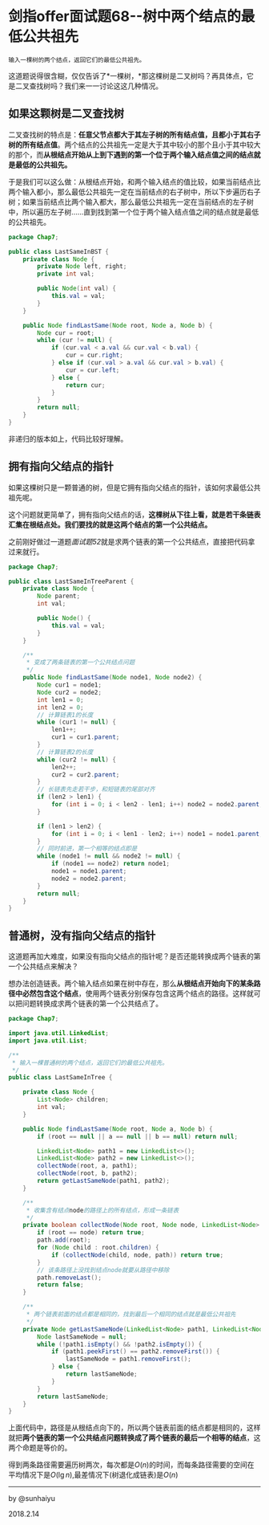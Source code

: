 # 剑指offer面试题68--树中两个结点的最低公共祖先

```text
输入一棵树的两个结点，返回它们的最低公共祖先。
```

这道题说得很含糊，仅仅告诉了*一棵树，*那这棵树是二叉树吗？再具体点，它是二叉查找树吗？我们来一一讨论这这几种情况。

## 如果这颗树是二叉查找树

二叉查找树的特点是：**任意父节点都大于其左子树的所有结点值，且都小于其右子树的所有结点值**。两个结点的公共祖先一定是大于其中较小的那个且小于其中较大的那个，而**从根结点开始从上到下遇到的第一个位于两个输入结点值之间的结点就是最低的公共祖先。**

于是我们可以这么做：从根结点开始，和两个输入结点的值比较，如果当前结点比两个输入都小，那么最低公共祖先一定在当前结点的右子树中，所以下步遍历右子树；如果当前结点比两个输入都大，那么最低公共祖先一定在当前结点的左子树中，所以遍历左子树......直到找到第一个位于两个输入结点值之间的结点就是最低的公共祖先。

```java
package Chap7;

public class LastSameInBST {
    private class Node {
        private Node left, right;
        private int val;

        public Node(int val) {
            this.val = val;
        }
    }

    public Node findLastSame(Node root, Node a, Node b) {
        Node cur = root;
        while (cur != null) {
            if (cur.val < a.val && cur.val < b.val) {
                cur = cur.right;
            } else if (cur.val > a.val && cur.val > b.val) {
                cur = cur.left;
            } else {
                return cur;
            }
        }
        return null;
    }
}

```

非递归的版本如上，代码比较好理解。

## 拥有指向父结点的指针

如果这棵树只是一颗普通的树，但是它拥有指向父结点的指针，该如何求最低公共祖先呢。

这个问题就更简单了，拥有指向父结点的话，**这棵树从下往上看，就是若干条链表汇集在根结点处。我们要找的就是这两个结点的第一个公共结点。**

之前刚好做过一道题*面试题52*就是求两个链表的第一个公共结点，直接把代码拿过来就行。

```java
package Chap7;

public class LastSameInTreeParent {
    private class Node {
        Node parent;
        int val;

        public Node() {
            this.val = val;
        }
    }

    /**
     * 变成了两条链表的第一个公共结点问题
     */
    public Node findLastSame(Node node1, Node node2) {
        Node cur1 = node1;
        Node cur2 = node2;
        int len1 = 0;
        int len2 = 0;
        // 计算链表1的长度
        while (cur1 != null) {
            len1++;
            cur1 = cur1.parent;
        }
        // 计算链表2的长度
        while (cur2 != null) {
            len2++;
            cur2 = cur2.parent;
        }
        // 长链表先走若干步，和短链表的尾部对齐
        if (len2 > len1) {
            for (int i = 0; i < len2 - len1; i++) node2 = node2.parent;
        }

        if (len1 > len2) {
            for (int i = 0; i < len1 - len2; i++) node1 = node1.parent;
        }
        // 同时前进，第一个相等的结点即是
        while (node1 != null && node2 != null) {
            if (node1 == node2) return node1;
            node1 = node1.parent;
            node2 = node2.parent;
        }
        return null;
    }
}

```

## 普通树，没有指向父结点的指针

这道题再加大难度，如果没有指向父结点的指针呢？是否还能转换成两个链表的第一个公共结点来解决？

想办法创造链表。两个输入结点如果在树中存在，那么**从根结点开始向下的某条路径中必然包含这个结点**，使用两个链表分别保存包含这两个结点的路径。这样就可以把问题转换成求两个链表的第一个公共结点了。

```java
package Chap7;

import java.util.LinkedList;
import java.util.List;

/**
 * 输入一棵普通树的两个结点，返回它们的最低公共祖先。
 */
public class LastSameInTree {

    private class Node {
        List<Node> children;
        int val;
    }

    public Node findLastSame(Node root, Node a, Node b) {
        if (root == null || a == null || b == null) return null;

        LinkedList<Node> path1 = new LinkedList<>();
        LinkedList<Node> path2 = new LinkedList<>();
        collectNode(root, a, path1);
        collectNode(root, b, path2);
        return getLastSameNode(path1, path2);
    }

    /**
     * 收集含有结点node的路径上的所有结点，形成一条链表
     */
    private boolean collectNode(Node root, Node node, LinkedList<Node> path) {
        if (root == node) return true;
        path.add(root);
        for (Node child : root.children) {
            if (collectNode(child, node, path)) return true;
        }
        // 该条路径上没找到结点node就要从路径中移除
        path.removeLast();
        return false;
    }

    /**
     * 两个链表前面的结点都是相同的，找到最后一个相同的结点就是最低公共祖先
     */
    private Node getLastSameNode(LinkedList<Node> path1, LinkedList<Node> path2) {
        Node lastSameNode = null;
        while (!path1.isEmpty() && !path2.isEmpty()) {
            if (path1.peekFirst() == path2.removeFirst()) {
                lastSameNode = path1.removeFirst();
            } else {
                return lastSameNode;
            }
        }
        return lastSameNode;
    }
}
```

上面代码中，路径是从根结点向下的，所以两个链表前面的结点都是相同的，这样就把**两个链表的第一个公共结点问题转换成了两个链表的最后一个相等的结点**，这两个命题是等价的。

得到两条路径需要遍历树两次，每次都是$O(n)$的时间，而每条路径需要的空间在平均情况下是$O(\lg n)$,最差情况下(树退化成链表)是$O(n)$

---

by @sunhaiyu

2018.2.14
